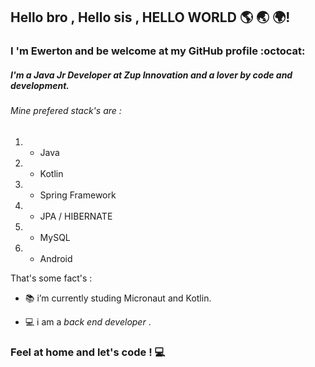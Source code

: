 ## Hello bro , Hello sis , HELLO WORLD :earth_americas: :earth_asia: :earth_africa:! 

### I 'm Ewerton and be welcome at my GitHub profile :octocat:
##### I'm a Java Jr Developer at Zup Innovation and a lover by code and development.

###### Mine prefered stack's are :

1. - Java
2. - Kotlin
3. - Spring Framework
4. - JPA / HIBERNATE
5. - MySQL
6. - Android 


That's some fact's :

 - :books: i’m currently studing Micronaut and Kotlin.

 - :computer: i am a *back end developer* . 
 
  
 
 ### Feel at home and let's code ! :computer:

